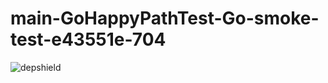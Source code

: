 # main-GoHappyPathTest-Go-smoke-test-e43551e-704

![depshield](https://depshield.sonatype.org/badges/depshield-prod/main-GoHappyPathTest-Go-smoke-test-e43551e-704/depshield.svg)